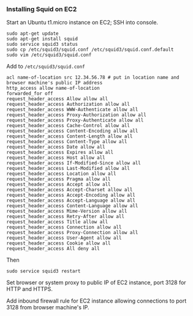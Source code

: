 ### Installing Squid on EC2 ###

Start an Ubuntu t1.micro instance on EC2; SSH into console.

    sudo apt-get update
    sudo apt-get install squid
    sudo service squid3 status
    sudo cp /etc/squid3/squid.conf /etc/squid3/squid.conf.default
    sudo vim /etc/squid3/squid.conf

Add to `/etc/squid3/squid.conf`

    acl name-of-location src 12.34.56.78 # put in location name and browser machine's public IP address
    http_access allow name-of-location
    forwarded_for off
    request_header_access Allow allow all
    request_header_access Authorization allow all
    request_header_access WWW-Authenticate allow all
    request_header_access Proxy-Authorization allow all
    request_header_access Proxy-Authenticate allow all
    request_header_access Cache-Control allow all
    request_header_access Content-Encoding allow all
    request_header_access Content-Length allow all
    request_header_access Content-Type allow all
    request_header_access Date allow all
    request_header_access Expires allow all
    request_header_access Host allow all
    request_header_access If-Modified-Since allow all
    request_header_access Last-Modified allow all
    request_header_access Location allow all
    request_header_access Pragma allow all
    request_header_access Accept allow all
    request_header_access Accept-Charset allow all
    request_header_access Accept-Encoding allow all
    request_header_access Accept-Language allow all
    request_header_access Content-Language allow all
    request_header_access Mime-Version allow all
    request_header_access Retry-After allow all
    request_header_access Title allow all
    request_header_access Connection allow all
    request_header_access Proxy-Connection allow all
    request_header_access User-Agent allow all
    request_header_access Cookie allow all
    request_header_access All deny all

Then

    sudo service squid3 restart

Set browser or system proxy to public IP of EC2 instance, port 3128 for HTTP and HTTPS.

Add inbound firewall rule for EC2 instance allowing connections to port 3128 from browser machine's IP.
